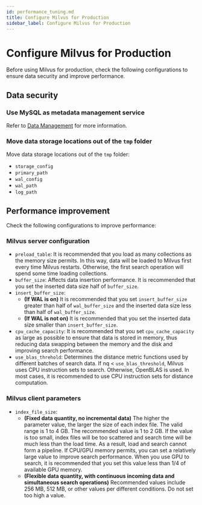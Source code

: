 ```yaml
---
id: performance_tuning.md
title: Configure Milvus for Production
sidebar_label: Configure Milvus for Production
---
```


# Configure Milvus for Production

Before using Milvus for production, check the following configurations to ensure data security and improve performance. 

## Data security

### Use MySQL as metadata management service

Refer to [Data Management](data_manage.md) for more information.

### Move data storage locations out of the `tmp` folder

Move data storage locations out of the `tmp` folder:

- `storage_config`
- `primary_path`
- `wal_config`
- `wal_path`
- `log_path`

## Performance improvement

Check the following configurations to improve performance:

### Milvus server configuration

- `preload_table`: It is recommended that you load as many collections as the memory size permits. In this way, data will be loaded to Milvus first every time Milvus restarts. Otherwise, the first search operation will spend some time loading collections.
- `buffer_size`: Affects data insertion performance. It is recommended that you set the inserted data size half of `buffer_size`.
- `insert_buffer_size`:
  - **(If WAL is on)** It is recommended that you set `insert_buffer_size` greater than half of `wal_buffer_size` and the inserted data size less than half of `wal_buffer_size`.
  - **(If WAL is not on)** It is recommended that you set the inserted data size smaller than `insert_buffer_size`.
- `cpu_cache_capacity`: It is recommended that you set `cpu_cache_capacity` as large as possible to ensure that data is stored in memory, thus reducing data swapping between the memory and the disk and improving search performance.
- `use_blas_threhold`: Determines the distance metric functions used by different batches of search data. If nq < `use_blas_threshold`, Milvus uses CPU instruction sets to search. Otherwise, OpenBLAS is used. In most cases, it is recommended to use CPU instruction sets for distance computation.

### Milvus client parameters

- `index_file_size`:
  - **(Fixed data quantity, no incremental data)** The higher the parameter value, the larger the size of each index file. The valid range is 1 to 4 GB. The recommended value is 1 to 2 GB. If the value is too small, index files will be too scattered and search time will be much less than the load time. As a result, load and search cannot form a pipeline. If CPU/GPU memory permits, you can set a relatively large value to improve search performance. When you use GPU to search, it is recommended that you set this value less than 1/4 of available GPU memory.
  - **(Flexible data quantity, with continuous incoming data and simultaneous search operations)** Recommended values include 256 MB, 512 MB, or other values per different conditions. Do not set too high a value.
